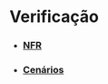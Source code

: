 # Verificação
- [<h3>NFR</h3>](/docs/verification/NFR/NFR.md)
- [<h3>Cenários</h3>](/docs/verification/scenario/scenario.md)